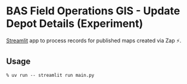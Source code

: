 # BAS Field Operations GIS - Update Depot Details (Experiment)

[Streamlit](https://streamlit.io) app to process records for published maps created via Zap ⚡️.

## Usage

```
% uv run -- streamlit run main.py
```
